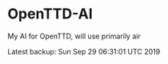 # OpenTTD-AI
My AI for OpenTTD, will use primarily air

Latest backup: Sun Sep 29 06:31:01 UTC 2019
